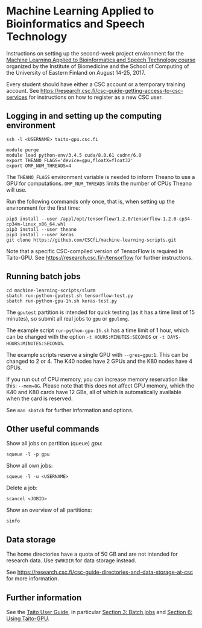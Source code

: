 # Machine Learning Applied to Bioinformatics and Speech Technology

Instructions on setting up the second-week project environment for the
[Machine Learning Applied to Bioinformatics and Speech Technology
course](http://www.uef.fi/en/web/summerschool/machine-learning-applied-to-bioinformatics-and-speech-technology)
organized by the Institute of Biomedicine and the School of Computing
of the University of Eastern Finland on August 14-25, 2017.

Every student should have either a CSC account or a temporary training
account.  See
https://research.csc.fi/csc-guide-getting-access-to-csc-services for
instructions on how to register as a new CSC user.

## Logging in and setting up the computing environment

    ssh -l <USERNAME> taito-gpu.csc.fi

    module purge
    module load python-env/3.4.5 cuda/8.0.61 cudnn/6.0
    export THEANO_FLAGS='device=gpu,floatX=float32'
    export OMP_NUM_THREADS=4
    
The `THEANO_FLAGS` environment variable is needed to inform Theano to
use a GPU for computations.  `OMP_NUM_THREADS` limits the number of
CPUs Theano will use.

Run the following commands only once, that is, when setting up the
environment for the first time:

    pip3 install --user /appl/opt/tensorflow/1.2.0/tensorflow-1.2.0-cp34-cp34m-linux_x86_64.whl
    pip3 install --user theano
    pip3 install --user keras
    git clone https://github.com/CSCfi/machine-learning-scripts.git
    
Note that a specific CSC-compiled version of TensorFlow is required in Taito-GPU. See https://research.csc.fi/-/tensorflow for further instructions.

## Running batch jobs

    cd machine-learning-scripts/slurm
    sbatch run-python-gputest.sh tensorflow-test.py
    sbatch run-python-gpu-1h.sh keras-test.py

The `gputest` partition is intended for quick testing (as it has a time limit of 15 minutes), so submit all real jobs to `gpu` or `gpulong`.  

The example script `run-python-gpu-1h.sh` has a time limit of 1 hour, which can be changed with the option `-t HOURS:MINUTES:SECONDS` or `-t DAYS-HOURS:MINUTES:SECONDS`.

The example scripts reserve a single GPU with `--gres=gpu:1`.  This can be changed to 2 or 4.  The K40 nodes have 2 GPUs and the K80 nodes have 4 GPUs. 

If you run out of CPU memory, you can increase memory reservation like
this: `--mem=8G`.  Please note that this does not affect GPU memory,
which the K40 and K80 cards have 12 GBs, all of which is automatically
available when the card is reserved.

See `man sbatch` for further information and options.

## Other useful commands

Show all jobs on partition (queue) *gpu*:

    squeue -l -p gpu

Show all own jobs:

    squeue -l -u <USERNAME>

Delete a job:

    scancel <JOBID>

Show an overview of all partitions:

    sinfo

## Data storage

The home directories have a quota of 50 GB and are not intended for research data.  Use `$WRKDIR` for data storage instead. 

See https://research.csc.fi/csc-guide-directories-and-data-storage-at-csc for more information.

## Further information

See the [Taito User Guide](https://research.csc.fi/taito-user-guide), in particular [Section 3: Batch jobs](https://research.csc.fi/taito-batch-jobs) and [Section 6: Using Taito-GPU](https://research.csc.fi/taito-gpu).
